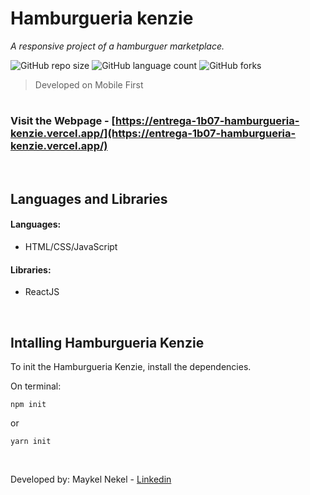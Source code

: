  # Hamburgueria kenzie
_A responsive project of a hamburguer marketplace._

![GitHub repo size](https://img.shields.io/github/repo-size/maykelnekel/hamburgueria-kenzie?style=for-the-badge)
![GitHub language count](https://img.shields.io/github/languages/count/maykelnekel/hamburgueria-kenzie?style=for-the-badge)
![GitHub forks](https://img.shields.io/github/forks/maykelnekel/hamburgueria-kenzie?style=for-the-badge)

> Developed on Mobile First
# 

### Visit the Webpage - [https://entrega-1b07-hamburgueria-kenzie.vercel.app/](https://entrega-1b07-hamburgueria-kenzie.vercel.app/)

<br>

## Languages and Libraries

#### Languages:
- HTML/CSS/JavaScript

#### Libraries:
- ReactJS

<br>

## Intalling Hamburgueria Kenzie

To init the Hamburgueria Kenzie, install the dependencies.

On terminal:
```
npm init
```
or
```
yarn init
```
<br>

Developed by: Maykel Nekel - [Linkedin](https://www.linkedin.com/in/maykelnekel/)


<link rel="stylesheet" href="https://cdn.jsdelivr.net/gh/devicons/devicon@v2.13.0/devicon.min.css">
